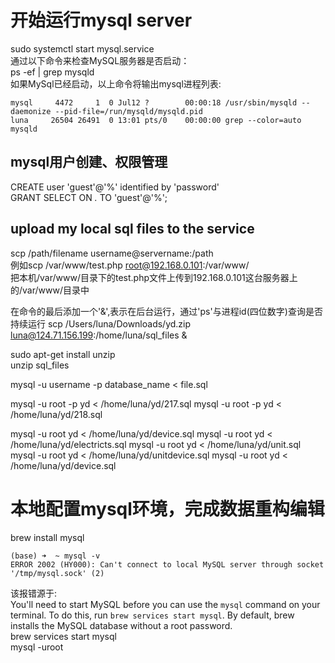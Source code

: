 # 开始运行mysql server
sudo systemctl start mysql.service  
通过以下命令来检查MySQL服务器是否启动：  
ps -ef | grep mysqld  
如果MySql已经启动，以上命令将输出mysql进程列表:
```
mysql     4472     1  0 Jul12 ?        00:00:18 /usr/sbin/mysqld --daemonize --pid-file=/run/mysqld/mysqld.pid
luna     26504 26491  0 13:01 pts/0    00:00:00 grep --color=auto mysqld
```

## mysql用户创建、权限管理
CREATE user 'guest'@'%' identified by 'password'  
GRANT SELECT ON *.* TO 'guest'@'%'; 

## upload my local sql files to the service
scp /path/filename username@servername:/path   
例如scp /var/www/test.php  root@192.168.0.101:/var/www/  
把本机/var/www/目录下的test.php文件上传到192.168.0.101这台服务器上的/var/www/目录中

在命令的最后添加一个'&',表示在后台运行，通过'ps'与进程id(四位数字)查询是否持续运行
scp /Users/luna/Downloads/yd.zip luna@124.71.156.199:/home/luna/sql_files &

sudo apt-get install unzip  
unzip sql_files

mysql -u username -p database_name < file.sql

mysql -u root -p yd < /home/luna/yd/217.sql
mysql -u root -p yd < /home/luna/yd/218.sql


mysql -u root yd < /home/luna/yd/device.sql
mysql -u root yd < /home/luna/yd/electricts.sql
mysql -u root yd < /home/luna/yd/unit.sql
mysql -u root yd < /home/luna/yd/unitdevice.sql
mysql -u root yd < /home/luna/yd/device.sql


# 本地配置mysql环境，完成数据重构编辑
brew install mysql  
```
(base) ➜  ~ mysql -v
ERROR 2002 (HY000): Can't connect to local MySQL server through socket '/tmp/mysql.sock' (2)
```
该报错源于:  
You'll need to start MySQL before you can use the  ```mysql``` command on your terminal. To do this, run ```brew services start mysql```. By default, brew installs the MySQL database without a root password.  
brew services start mysql  
mysql -uroot  
